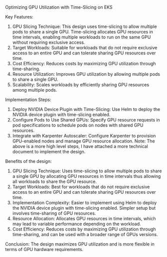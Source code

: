 Optimizing GPU Utilization with Time-Slicing on EKS

Key Features:
  1.	GPU Slicing Technique: This design uses time-slicing to allow multiple pods to share a single GPU. Time-slicing allocates GPU resources in time intervals, enabling multiple workloads to run on the same GPU without requiring exclusive access.
  2.	Target Workloads: Suitable for workloads that do not require exclusive access to an entire GPU and can tolerate sharing GPU resources over time.
  3.	Cost Efficiency: Reduces costs by maximizing GPU utilization through time-sharing.
  4.	Resource Utilization: Improves GPU utilization by allowing multiple pods to share a single GPU.
  5.	Scalability: Scales workloads by efficiently sharing GPU resources among multiple pods.

Implementation Steps:
  1.	Deploy NVIDIA Device Plugin with Time-Slicing: Use Helm to deploy the NVIDIA device plugin with time-slicing enabled.
  2.	Configure Pods to Use Shared GPUs: Specify GPU resource requests in pod specifications to schedule pods on nodes with shared GPU resources.
  3.	Integrate with Karpenter Autoscaler: Configure Karpenter to provision GPU-enabled nodes and manage GPU resource allocation.
Note: The above is a more high level steps, I have attached a more technical document to implement the design.

Benefits of the design:
  1.	GPU Slicing Technique: Uses time-slicing to allow multiple pods to share a single GPU by allocating GPU resources in time intervals thus allowing all workloads to share the GPU resource.
  2.	Target Workloads: Best for workloads that do not require exclusive access to an entire GPU and can tolerate sharing GPU resources over time.
  3.	Implementation Complexity: Easier to implement using Helm to deploy the NVIDIA device plugin with time-slicing enabled. Simpler setup but involves time-sharing of GPU resources.
  4.	Resource Allocation: Allocates GPU resources in time intervals, which may lead to variable performance depending on the workload.
  5.	Cost Efficiency: Reduces costs by maximizing GPU utilization through time-sharing, and can be used with a broader range of GPUs versions.

Conclusion:
      The design maximizes GPU utilization and is more flexible in terms of GPU hardware requirements.

